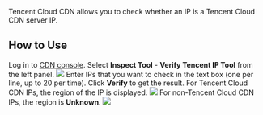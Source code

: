 Tencent Cloud CDN allows you to check whether an IP is a Tencent Cloud CDN server IP.

## How to Use
Log in to [CDN console](https://console.cloud.tencent.com/cdn). Select **Inspect Tool** - **Verify Tencent IP Tool** from the left panel.
![](https://mc.qcloudimg.com/static/img/24523a84b5665749ce750547be82dacb/ip_verify.png)
Enter IPs that you want to check in the text box (one per line, up to 20 per time). Click **Verify** to get the result. For Tencent Cloud CDN IPs, the region of the IP is displayed.
![](https://mc.qcloudimg.com/static/img/c8c07cbe0ad1519b1e437d8ebed49177/ip_check.png)
For non-Tencent Cloud CDN IPs, the region is **Unknown**.
![](https://mc.qcloudimg.com/static/img/95a3d25a56339477e0ec9fe0a4d4c89f/ip_check_no.png)